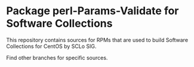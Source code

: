 # Package perl-Params-Validate for Software Collections

This repository contains sources for RPMs that are used
to build Software Collections for CentOS by SCLo SIG.

Find other branches for specific sources.
